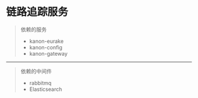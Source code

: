 # 链路追踪服务
> 依赖的服务
> * kanon-eurake
> * kanon-config
> * kanon-gateway
---
> 依赖的中间件
> * rabbitmq
> * Elasticsearch